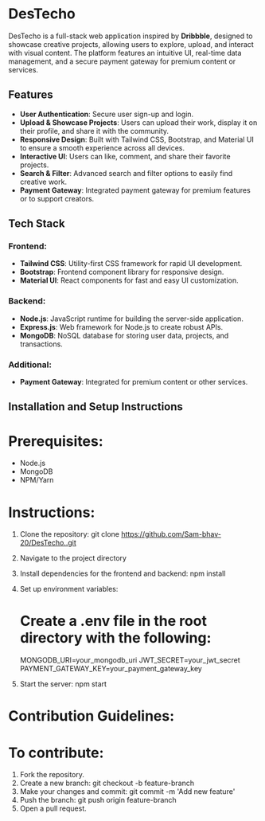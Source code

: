 # DesTecho

DesTecho is a full-stack web application inspired by **Dribbble**, designed to showcase creative projects, allowing users to explore, upload, and interact with visual content. The platform features an intuitive UI, real-time data management, and a secure payment gateway for premium content or services.

## Features
- **User Authentication**: Secure user sign-up and login.
- **Upload & Showcase Projects**: Users can upload their work, display it on their profile, and share it with the community.
- **Responsive Design**: Built with Tailwind CSS, Bootstrap, and Material UI to ensure a smooth experience across all devices.
- **Interactive UI**: Users can like, comment, and share their favorite projects.
- **Search & Filter**: Advanced search and filter options to easily find creative work.
- **Payment Gateway**: Integrated payment gateway for premium features or to support creators.
  
## Tech Stack

### Frontend:
- **Tailwind CSS**: Utility-first CSS framework for rapid UI development.
- **Bootstrap**: Frontend component library for responsive design.
- **Material UI**: React components for fast and easy UI customization.

### Backend:
- **Node.js**: JavaScript runtime for building the server-side application.
- **Express.js**: Web framework for Node.js to create robust APIs.
- **MongoDB**: NoSQL database for storing user data, projects, and transactions.

### Additional:
- **Payment Gateway**: Integrated for premium content or other services.

## Installation and Setup Instructions

# Prerequisites:
- Node.js
- MongoDB
- NPM/Yarn

# Instructions:
1. Clone the repository:
   git clone https://github.com/Sam-bhav-20/DesTecho..git

2. Navigate to the project directory

3. Install dependencies for the frontend and backend:
   npm install

4. Set up environment variables:
   # Create a .env file in the root directory with the following:
   MONGODB_URI=your_mongodb_uri
   JWT_SECRET=your_jwt_secret
   PAYMENT_GATEWAY_KEY=your_payment_gateway_key

5. Start the server:
   npm start


# Contribution Guidelines:
# To contribute:
1. Fork the repository.
2. Create a new branch:
   git checkout -b feature-branch
3. Make your changes and commit:
   git commit -m 'Add new feature'
4. Push the branch:
   git push origin feature-branch
5. Open a pull request.
